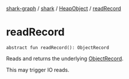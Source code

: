 [shark-graph](../../index.md) / [shark](../index.md) / [HeapObject](index.md) / [readRecord](./read-record.md)

# readRecord

`abstract fun readRecord(): ObjectRecord`

Reads and returns the underlying [ObjectRecord](#).

This may trigger IO reads.

